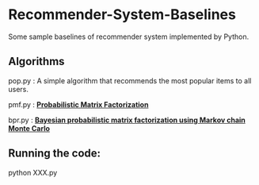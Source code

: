# Recommender-System-Baselines
Some sample baselines of recommender system implemented by Python.
## Algorithms

pop.py : A simple algorithm that recommends the most popular items to all users.

pmf.py : [**Probabilistic Matrix Factorization**](http://papers.nips.cc/paper/3208-probabilistic-matrix-factorization.pdf)

bpr.py : [**Bayesian probabilistic matrix factorization using Markov chain Monte Carlo**](http://icml2008.cs.helsinki.fi/papers/600.pdf)

## Running the code:

python XXX.py
